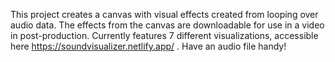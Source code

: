 This project creates a canvas with visual effects created from looping over audio data. The effects from the canvas are downloadable for use in a video in post-production. Currently features 7 different visualizations, accessible here https://soundvisualizer.netlify.app/ . Have an audio file handy! 
